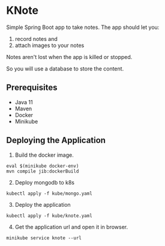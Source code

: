 # KNote
Simple Spring Boot app to take notes.
The app should let you:

1. record notes and
2. attach images to your notes

Notes aren't lost when the app is killed or stopped.

So you will use a database to store the content.
## Prerequisites
- Java 11
- Maven
- Docker
- Minikube

## Deploying the Application
1. Build the docker image.
```shell
eval $(minikube docker-env)
mvn compile jib:dockerBuild
```
2. Deploy mongodb to k8s
```shell
kubectl apply -f kube/mongo.yaml
```
3. Deploy the application
```shell
kubectl apply -f kube/knote.yaml
```
4. Get the application url and open it in browser.
```shell
minikube service knote --url
```
